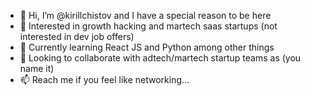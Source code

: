 - 👋 Hi, I’m @kirillchistov and I have a special reason to be here
- 👀 Interested in growth hacking and martech saas startups (not interested in dev job offers)
- 🌱 Currently learning React JS and Python among other things
- 💞️ Looking to collaborate with adtech/martech startup teams as (you name it)
- 📫 Reach me if you feel like networking... 

<!---
kirillchistov/kirillchistov is a ✨ special ✨ repository because its `README.md` (this file) appears on your GitHub profile.
You can click the Preview link to take a look at your changes.
--->
